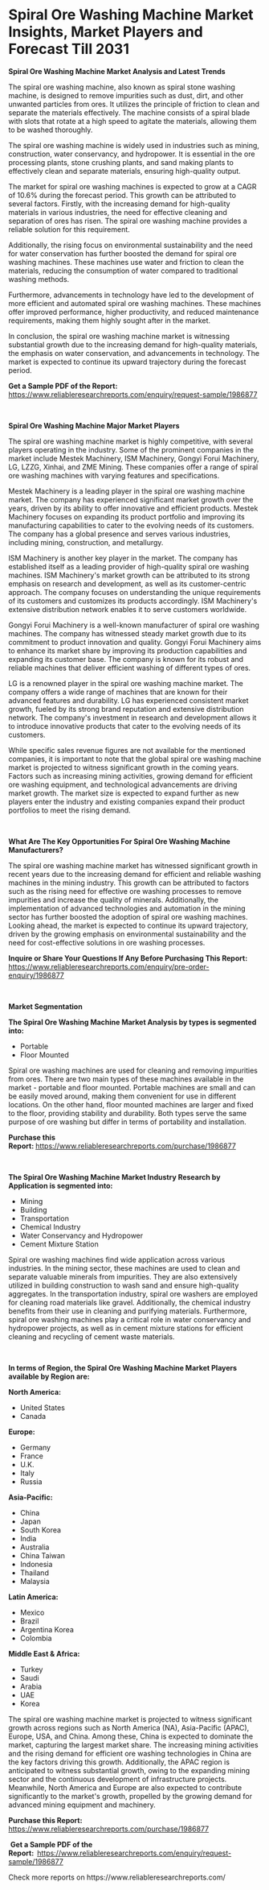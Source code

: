 <p><h1>Spiral Ore Washing Machine Market Insights, Market Players and Forecast Till 2031</h1></p><p><strong>Spiral Ore Washing Machine Market Analysis and Latest Trends</strong></p>
<p><p>The spiral ore washing machine, also known as spiral stone washing machine, is designed to remove impurities such as dust, dirt, and other unwanted particles from ores. It utilizes the principle of friction to clean and separate the materials effectively. The machine consists of a spiral blade with slots that rotate at a high speed to agitate the materials, allowing them to be washed thoroughly.</p><p>The spiral ore washing machine is widely used in industries such as mining, construction, water conservancy, and hydropower. It is essential in the ore processing plants, stone crushing plants, and sand making plants to effectively clean and separate materials, ensuring high-quality output.</p><p>The market for spiral ore washing machines is expected to grow at a CAGR of 10.6% during the forecast period. This growth can be attributed to several factors. Firstly, with the increasing demand for high-quality materials in various industries, the need for effective cleaning and separation of ores has risen. The spiral ore washing machine provides a reliable solution for this requirement.</p><p>Additionally, the rising focus on environmental sustainability and the need for water conservation has further boosted the demand for spiral ore washing machines. These machines use water and friction to clean the materials, reducing the consumption of water compared to traditional washing methods.</p><p>Furthermore, advancements in technology have led to the development of more efficient and automated spiral ore washing machines. These machines offer improved performance, higher productivity, and reduced maintenance requirements, making them highly sought after in the market.</p><p>In conclusion, the spiral ore washing machine market is witnessing substantial growth due to the increasing demand for high-quality materials, the emphasis on water conservation, and advancements in technology. The market is expected to continue its upward trajectory during the forecast period.</p></p>
<p><strong>Get a Sample PDF of the Report:&nbsp;</strong> <a href="https://www.reliableresearchreports.com/enquiry/request-sample/1986877">https://www.reliableresearchreports.com/enquiry/request-sample/1986877</a></p>
<p>&nbsp;</p>
<p><strong>Spiral Ore Washing Machine Major Market Players</strong></p>
<p><p>The spiral ore washing machine market is highly competitive, with several players operating in the industry. Some of the prominent companies in the market include Mestek Machinery, ISM Machinery, Gongyi Forui Machinery, LG, LZZG, Xinhai, and ZME Mining. These companies offer a range of spiral ore washing machines with varying features and specifications.</p><p>Mestek Machinery is a leading player in the spiral ore washing machine market. The company has experienced significant market growth over the years, driven by its ability to offer innovative and efficient products. Mestek Machinery focuses on expanding its product portfolio and improving its manufacturing capabilities to cater to the evolving needs of its customers. The company has a global presence and serves various industries, including mining, construction, and metallurgy.</p><p>ISM Machinery is another key player in the market. The company has established itself as a leading provider of high-quality spiral ore washing machines. ISM Machinery's market growth can be attributed to its strong emphasis on research and development, as well as its customer-centric approach. The company focuses on understanding the unique requirements of its customers and customizes its products accordingly. ISM Machinery's extensive distribution network enables it to serve customers worldwide.</p><p>Gongyi Forui Machinery is a well-known manufacturer of spiral ore washing machines. The company has witnessed steady market growth due to its commitment to product innovation and quality. Gongyi Forui Machinery aims to enhance its market share by improving its production capabilities and expanding its customer base. The company is known for its robust and reliable machines that deliver efficient washing of different types of ores.</p><p>LG is a renowned player in the spiral ore washing machine market. The company offers a wide range of machines that are known for their advanced features and durability. LG has experienced consistent market growth, fueled by its strong brand reputation and extensive distribution network. The company's investment in research and development allows it to introduce innovative products that cater to the evolving needs of its customers.</p><p>While specific sales revenue figures are not available for the mentioned companies, it is important to note that the global spiral ore washing machine market is projected to witness significant growth in the coming years. Factors such as increasing mining activities, growing demand for efficient ore washing equipment, and technological advancements are driving market growth. The market size is expected to expand further as new players enter the industry and existing companies expand their product portfolios to meet the rising demand.</p></p>
<p>&nbsp;</p>
<p><strong>What Are The Key Opportunities For Spiral Ore Washing Machine Manufacturers?</strong></p>
<p><p>The spiral ore washing machine market has witnessed significant growth in recent years due to the increasing demand for efficient and reliable washing machines in the mining industry. This growth can be attributed to factors such as the rising need for effective ore washing processes to remove impurities and increase the quality of minerals. Additionally, the implementation of advanced technologies and automation in the mining sector has further boosted the adoption of spiral ore washing machines. Looking ahead, the market is expected to continue its upward trajectory, driven by the growing emphasis on environmental sustainability and the need for cost-effective solutions in ore washing processes.</p></p>
<p><strong>Inquire or Share Your Questions If Any Before Purchasing This Report:</strong> <a href="https://www.reliableresearchreports.com/enquiry/pre-order-enquiry/1986877">https://www.reliableresearchreports.com/enquiry/pre-order-enquiry/1986877</a></p>
<p>&nbsp;</p>
<p><strong>Market Segmentation</strong></p>
<p><strong>The Spiral Ore Washing Machine Market Analysis by types is segmented into:</strong></p>
<p><ul><li>Portable</li><li>Floor Mounted</li></ul></p>
<p><p>Spiral ore washing machines are used for cleaning and removing impurities from ores. There are two main types of these machines available in the market - portable and floor mounted. Portable machines are small and can be easily moved around, making them convenient for use in different locations. On the other hand, floor mounted machines are larger and fixed to the floor, providing stability and durability. Both types serve the same purpose of ore washing but differ in terms of portability and installation.</p></p>
<p><strong>Purchase this Report:&nbsp;</strong><a href="https://www.reliableresearchreports.com/purchase/1986877">https://www.reliableresearchreports.com/purchase/1986877</a></p>
<p>&nbsp;</p>
<p><strong>The Spiral Ore Washing Machine Market Industry Research by Application is segmented into:</strong></p>
<p><ul><li>Mining</li><li>Building</li><li>Transportation</li><li>Chemical Industry</li><li>Water Conservancy and Hydropower</li><li>Cement Mixture Station</li></ul></p>
<p><p>Spiral ore washing machines find wide application across various industries. In the mining sector, these machines are used to clean and separate valuable minerals from impurities. They are also extensively utilized in building construction to wash sand and ensure high-quality aggregates. In the transportation industry, spiral ore washers are employed for cleaning road materials like gravel. Additionally, the chemical industry benefits from their use in cleaning and purifying materials. Furthermore, spiral ore washing machines play a critical role in water conservancy and hydropower projects, as well as in cement mixture stations for efficient cleaning and recycling of cement waste materials.</p></p>
<p>&nbsp;</p>
<p><strong>In terms of Region, the Spiral Ore Washing Machine Market Players available by Region are:</strong></p>
<p>
    <p> <strong> North America: </strong>
        <ul>
            <li>United States</li>
            <li>Canada</li>
        </ul>
        </p> 
    <p> <strong> Europe: </strong>
        <ul>
            <li>Germany</li>
            <li>France</li>
            <li>U.K.</li>
            <li>Italy</li>
            <li>Russia</li>
        </ul>
        </p> 
    <p> <strong> Asia-Pacific: </strong>
        <ul>
            <li>China</li>
            <li>Japan</li>
            <li>South Korea</li>
            <li>India</li>
            <li>Australia</li>
            <li>China Taiwan</li>
            <li>Indonesia</li>
            <li>Thailand</li>
            <li>Malaysia</li>
        </ul>
        </p> 
    <p> <strong> Latin America: </strong>
        <ul>
            <li>Mexico</li>
            <li>Brazil</li>
            <li>Argentina Korea</li>
            <li>Colombia</li>
        </ul>
        </p> 
    <p> <strong> Middle East & Africa: </strong>
        <ul>
            <li>Turkey</li>
            <li>Saudi</li>
            <li>Arabia</li>
            <li>UAE</li>
            <li>Korea</li>
        </ul>
    </p>
    </p>
<p><p>The spiral ore washing machine market is projected to witness significant growth across regions such as North America (NA), Asia-Pacific (APAC), Europe, USA, and China. Among these, China is expected to dominate the market, capturing the largest market share. The increasing mining activities and the rising demand for efficient ore washing technologies in China are the key factors driving this growth. Additionally, the APAC region is anticipated to witness substantial growth, owing to the expanding mining sector and the continuous development of infrastructure projects. Meanwhile, North America and Europe are also expected to contribute significantly to the market's growth, propelled by the growing demand for advanced mining equipment and machinery.</p></p>
<p><strong>Purchase this Report: </strong><a href="https://www.reliableresearchreports.com/purchase/1986877">https://www.reliableresearchreports.com/purchase/1986877</a></p>
<p>&nbsp;<strong>Get a Sample PDF of the Report:&nbsp;&nbsp;</strong><a href="https://www.reliableresearchreports.com/enquiry/request-sample/1986877">https://www.reliableresearchreports.com/enquiry/request-sample/1986877</a></p>
<p><strong></strong></p>
<p>Check more reports on https://www.reliableresearchreports.com/</p>